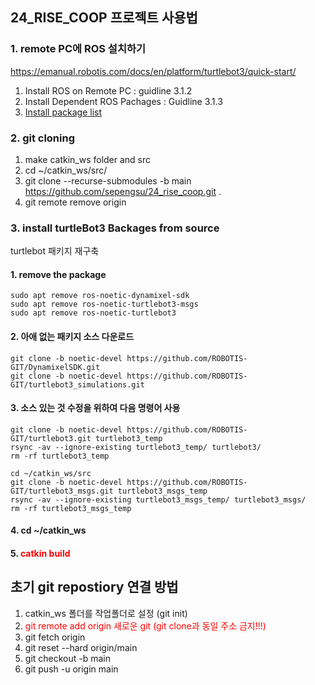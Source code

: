 ## 24_RISE_COOP 프로젝트 사용법

### 1. remote PC에 ROS 설치하기 
https://emanual.robotis.com/docs/en/platform/turtlebot3/quick-start/
1. Install ROS on Remote PC : guidline 3.1.2
2. Install Dependent ROS Pachages : Guidline 3.1.3
3. [Install package list]()

### 2. git cloning 
1. make catkin_ws folder and src
2. cd ~/catkin_ws/src/
3. git clone --recurse-submodules -b main https://github.com/sepengsu/24_rise_coop.git .
4. git remote remove origin

### 3. install turtleBot3 Backages from source
turtlebot 패키지 재구축
#### 1. remove the package
```
sudo apt remove ros-noetic-dynamixel-sdk
sudo apt remove ros-noetic-turtlebot3-msgs
sudo apt remove ros-noetic-turtlebot3
```
#### 2. 아애 없는 패키지 소스 다운로드 
```
git clone -b noetic-devel https://github.com/ROBOTIS-GIT/DynamixelSDK.git
git clone -b noetic-devel https://github.com/ROBOTIS-GIT/turtlebot3_simulations.git
```
#### 3. 소스 있는 것 수정을 위하여 다음 명령어 사용 
```
git clone -b noetic-devel https://github.com/ROBOTIS-GIT/turtlebot3.git turtlebot3_temp
rsync -av --ignore-existing turtlebot3_temp/ turtlebot3/
rm -rf turtlebot3_temp
```
```
cd ~/catkin_ws/src
git clone -b noetic-devel https://github.com/ROBOTIS-GIT/turtlebot3_msgs.git turtlebot3_msgs_temp
rsync -av --ignore-existing turtlebot3_msgs_temp/ turtlebot3_msgs/
rm -rf turtlebot3_msgs_temp
```
#### 4. cd ~/catkin_ws
#### 5. <span style="color:red">catkin build </span>

## 초기 git repostiory 연결 방법 
1. catkin_ws 폴더를 작업폴더로 설정 (git init)
2. <span style="color:red">git remote add origin 새로운 git (git clone과 동일 주소 금지!!!)</span>
3. git fetch origin
4. git reset --hard origin/main
5. git checkout -b main
6. git push -u origin main 
